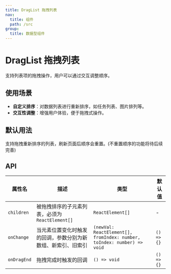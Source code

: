 ```yaml
---
title: DragList 拖拽列表
nav:
  title: 组件
  path: /src
group:
  title: 数据型组件
---
```


# DragList 拖拽列表

支持列表项的拖拽操作，用户可以通过交互调整顺序。

## 使用场景

- **自定义排序**：对数据列表进行重新排序，如任务列表、图片排列等。
- **交互性调整**：增强用户体验，便于拖拽式操作。

## 默认用法

支持拖拽重新排序的列表，刷新页面后顺序会重置。(不重置顺序的功能将待后续完善)
<code src="./demo/drag.tsx"></code>

## API

| 属性名      | 描述                                                         | 类型                                                                   | 默认值     |
| ----------- | ------------------------------------------------------------ | ---------------------------------------------------------------------- | ---------- |
| `children`  | 被拖拽排序的子元素列表，必须为 `ReactElement[]`              | `ReactElement[]`                                                       | -          |
| `onChange`  | 当元素位置变化时触发的回调，参数分别为新数组、新索引、旧索引 | `(newVal: ReactElement[], fromIndex: number, toIndex: number) => void` | `() => {}` |
| `onDragEnd` | 拖拽完成时触发的回调                                         | `() => void`                                                           | `() => {}` |
